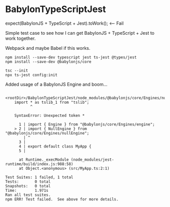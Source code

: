 # BabylonTypeScriptJest

expect(BabylonJS + TypeScript + Jest).toWork(); &lt;-- Fail

Simple test case to see how I can get BabylonJS + TypeScript + Jest to work together.

Webpack and maybe Babel if this works.

```
npm install --save-dev typescript jest ts-jest @types/jest
npm install --save-dev @babylonjs/core

tsc --init
npx ts-jest config:init
```

Added usage of a BabylonJS Engine and boom...

```
    <rootDir>/BabylonTypeScriptJest/node_modules/@babylonjs/core/Engines/nullEngine.js:1
    import * as tslib_1 from "tslib";
           ^

    SyntaxError: Unexpected token *

      1 | import { Engine } from "@babylonjs/core/Engines/engine";
    > 2 | import { NullEngine } from "@babylonjs/core/Engines/nullEngine";
        | ^
      3 | 
      4 | export default class MyApp {
      5 | 

      at Runtime._execModule (node_modules/jest-runtime/build/index.js:988:58)
      at Object.<anonymous> (src/MyApp.ts:2:1)

Test Suites: 1 failed, 1 total
Tests:       0 total
Snapshots:   0 total
Time:        1.971s
Ran all test suites.
npm ERR! Test failed.  See above for more details.
```